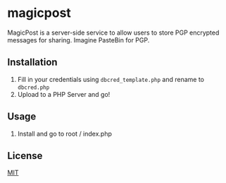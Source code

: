 # magicpost

MagicPost is a server-side service to allow users to store PGP encrypted messages for sharing. Imagine PasteBin for PGP.

## Installation

1. Fill in your credentials using `dbcred_template.php` and rename to `dbcred.php`
2. Upload to a PHP Server and go!

## Usage

1. Install and go to root / index.php

## License
[MIT](https://choosealicense.com/licenses/mit/)
